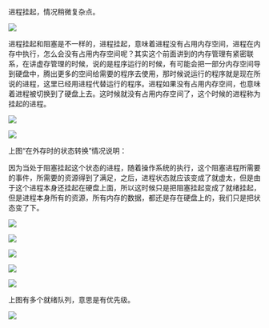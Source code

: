 进程挂起，情况稍微复杂点。

![](https://gitee.com/hxc8/images8/raw/master/img/202407191127632.jpg)

进程挂起和阻塞是不一样的，进程挂起，意味着进程没有占用内存空间，进程在内存中执行，怎么会没有占用内存空间呢？其实这个前面讲到的内存管理有紧密联系，在讲虚存管理的时候，说的是程序运行的时候，有可能会把一部分内存空间导到硬盘中，腾出更多的空间给需要的程序去使用，那时候说运行的程序就是现在所说的进程，这里已经用进程代替运行的程序。进程如果没有占用内存空间，也意味着进程被切换到了硬盘上去。这时候就没有占用内存空间了，这个时候的进程称为挂起的进程。

![](https://gitee.com/hxc8/images8/raw/master/img/202407191127096.jpg)

![](https://gitee.com/hxc8/images8/raw/master/img/202407191127563.jpg)

上图“在外存时的状态转换”情况说明：

因为当处于阻塞挂起这个状态的进程，随着操作系统的执行，这个阻塞进程所需要的事件，所需要的资源得到了满足，之后，进程状态就应该变成了就虚太，但是由于这个进程本身还挂起在硬盘上面，所以这时候只是把阻塞挂起变成了就绪挂起，但是进程本身所有的资源，所有内存的数据，都还是存在硬盘上的，我们只是把状态变了下。

![](https://gitee.com/hxc8/images8/raw/master/img/202407191127730.jpg)

![](https://gitee.com/hxc8/images8/raw/master/img/202407191127167.jpg)

![](https://gitee.com/hxc8/images8/raw/master/img/202407191127521.jpg)

![](https://gitee.com/hxc8/images8/raw/master/img/202407191127080.jpg)

![](https://gitee.com/hxc8/images8/raw/master/img/202407191127362.jpg)

 上图有多个就绪队列，意思是有优先级。

![](https://gitee.com/hxc8/images8/raw/master/img/202407191127829.jpg)